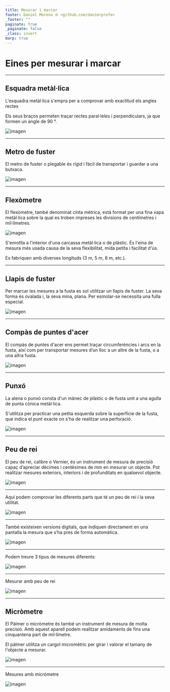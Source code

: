 ```yaml
---
title: Mesurar i marcar
footer: Daniel Moreno 🌐 <github.com/danimrprofe>
_footer: ""
paginate: true
_paginate: false
_class: invert
marp: true
---
```


# Eines per mesurar i marcar

---

## Esquadra metàl·lica

L'esquadra metàl·lica s'empra per a comprovar amb exactitud els angles rectes

Els seus braços permeten traçar rectes paral·leles i perpendiculars, ja que formen un angle de 90 °.

![imagen](media/image6.jpeg)

---

## Metro de fuster

El metro de fuster  o plegable és rígid i fàcil de transportar i guardar a una butxaca.

![imagen](media/image7.png)

---

## Flexòmetre

El flexòmetre, també denominat cinta mètrica, està format per una fina xapa metàl·lica sobre la qual es troben impreses les divisions de centímetres i mil·límetres.

![imagen](media/image8.png)

S'enrotlla a l'interior d'una carcassa metàl·lica o de plàstic. És l'eina de mesura més usada causa de la seva flexibilitat, mida petita i facilitat d'ús.

Es fabriquen amb diverses longituds (3 m, 5 m, 8 m, etc.).

---

## Llapis de fuster

Per marcar les mesures a la fusta es sol utilitzar un llapis de fuster.  La seva forma és ovalada i, la seva mina, plana. Per esmolar-se necessita una fulla especial.

![imagen](media/image9.jpeg)

---

## Compàs de puntes d'acer

El compàs de puntes d'acer  ens permet traçar circumferències i arcs en la fusta, així com per transportar mesures d’un lloc a un altre de la fusta, o a una altra fusta.

![imagen](media/image10.jpeg)

---

## Punxó

La alena o punxó consta d'un mànec de plàstic o de fusta unit a una agulla de punta cònica metàl·lica.

S'utilitza per practicar una petita esquerda sobre la superfície de la fusta, que indica el punt exacte on s'ha de realitzar una perforació.

![imagen](media/image11.jpeg)

---

## Peu de rei

El peu de rei, calibre o Vernier, és un instrument de mesura de precisió capaç d’apreciar dècimes i centèsimes de mm en mesurar un objecte. Pot realitzar mesures exteriors, interiors i de profunditats en qualsevol objecte.

![imagen](media/image12.png)

---

Aquí podem comprovar les diferents parts que té un peu de rei i la seva utilitat.

![imagen](media/image13.png)

---

També existeixen versions digitals, que indiquen directament en una pantalla la mesura que s’ha pres de forma automàtica.

![imagen](media/image14.png)

---

Podem treure 3 tipus de mesures diferents:

![imagen](media/image15.png)

---

Mesurar amb peu de rei

![imagen](media/image16.png)

---

## Micròmetre

El Pàlmer o micròmetre és també un instrument de mesura de molta precisió. Amb aquest aparell podem realitzar amidaments de fins una cinquantena part de mil·límetre.

 El pàlmer utilitza un cargol micromètric per girar i valorar el tamany de l'objecte a mesurar.

![imagen](media/image17.png)

---

Mesures amb micròmetre

![imagen](media/image18.png)
